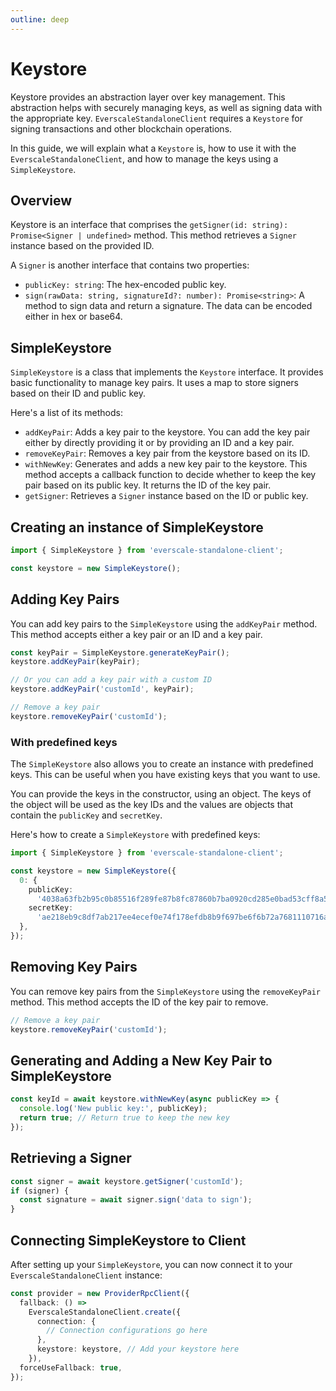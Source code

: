 ```yaml
---
outline: deep
---
```


# Keystore

Keystore provides an abstraction layer over key management. This abstraction helps with securely managing keys, as well as signing data with the appropriate key. `EverscaleStandaloneClient` requires a `Keystore` for signing transactions and other blockchain operations.

In this guide, we will explain what a `Keystore` is, how to use it with the `EverscaleStandaloneClient`, and how to manage the keys using a `SimpleKeystore`.

## Overview

Keystore is an interface that comprises the `getSigner(id: string): Promise<Signer | undefined>` method. This method retrieves a `Signer` instance based on the provided ID.

A `Signer` is another interface that contains two properties:

- `publicKey: string`: The hex-encoded public key.
- `sign(rawData: string, signatureId?: number): Promise<string>`: A method to sign data and return a signature. The data can be encoded either in hex or base64.

## SimpleKeystore

`SimpleKeystore` is a class that implements the `Keystore` interface. It provides basic functionality to manage key pairs. It uses a map to store signers based on their ID and public key.

Here's a list of its methods:

- `addKeyPair`: Adds a key pair to the keystore. You can add the key pair either by directly providing it or by providing an ID and a key pair.
- `removeKeyPair`: Removes a key pair from the keystore based on its ID.
- `withNewKey`: Generates and adds a new key pair to the keystore. This method accepts a callback function to decide whether to keep the key pair based on its public key. It returns the ID of the key pair.
- `getSigner`: Retrieves a `Signer` instance based on the ID or public key.

## Creating an instance of SimpleKeystore

```typescript
import { SimpleKeystore } from 'everscale-standalone-client';

const keystore = new SimpleKeystore();
```

## Adding Key Pairs

You can add key pairs to the `SimpleKeystore` using the `addKeyPair` method. This method accepts either a key pair or an ID and a key pair.

```typescript
const keyPair = SimpleKeystore.generateKeyPair();
keystore.addKeyPair(keyPair);

// Or you can add a key pair with a custom ID
keystore.addKeyPair('customId', keyPair);

// Remove a key pair
keystore.removeKeyPair('customId');
```

### With predefined keys

The `SimpleKeystore` also allows you to create an instance with predefined keys. This can be useful when you have existing keys that you want to use.

You can provide the keys in the constructor, using an object. The keys of the object will be used as the key IDs and the values are objects that contain the `publicKey` and `secretKey`.

Here's how to create a `SimpleKeystore` with predefined keys:

```typescript
import { SimpleKeystore } from 'everscale-standalone-client';

const keystore = new SimpleKeystore({
  0: {
    publicKey:
      '4038a63fb2b95c0b85516f289fe87b8fc87860b7ba0920cd285e0bad53cff8a5',
    secretKey:
      'ae218eb9c8df7ab217ee4ecef0e74f178efdb8b9f697be6f6b72a7681110716a',
  },
});
```

## Removing Key Pairs

You can remove key pairs from the `SimpleKeystore` using the `removeKeyPair` method. This method accepts the ID of the key pair to remove.

```typescript
// Remove a key pair
keystore.removeKeyPair('customId');
```

## Generating and Adding a New Key Pair to SimpleKeystore

```typescript
const keyId = await keystore.withNewKey(async publicKey => {
  console.log('New public key:', publicKey);
  return true; // Return true to keep the new key
});
```

## Retrieving a Signer

```typescript
const signer = await keystore.getSigner('customId');
if (signer) {
  const signature = await signer.sign('data to sign');
}
```

## Connecting SimpleKeystore to Client

After setting up your `SimpleKeystore`, you can now connect it to your `EverscaleStandaloneClient` instance:

```typescript
const provider = new ProviderRpcClient({
  fallback: () =>
    EverscaleStandaloneClient.create({
      connection: {
        // Connection configurations go here
      },
      keystore: keystore, // Add your keystore here
    }),
  forceUseFallback: true,
});
```
